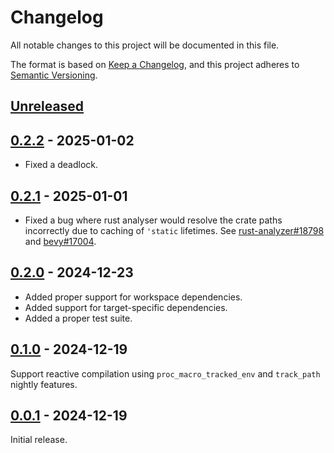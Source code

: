 # Changelog
All notable changes to this project will be documented in this file.

The format is based on [Keep a Changelog](https://keepachangelog.com/en/1.0.0/),
and this project adheres to [Semantic Versioning](https://semver.org/spec/v2.0.0.html).

## [Unreleased]

## [0.2.2] - 2025-01-02

* Fixed a deadlock.

## [0.2.1] - 2025-01-01

* Fixed a bug where rust analyser would resolve the crate paths incorrectly due to caching of `'static` lifetimes.
  See [rust-analyzer#18798](https://github.com/rust-lang/rust-analyzer/issues/18798) and [bevy#17004](https://github.com/bevyengine/bevy/issues/17004).

## [0.2.0] - 2024-12-23

* Added proper support for workspace dependencies.
* Added support for target-specific dependencies.
* Added a proper test suite.

## [0.1.0] - 2024-12-19

Support reactive compilation using `proc_macro_tracked_env` and `track_path` nightly features.

## [0.0.1] - 2024-12-19

Initial release.

[Unreleased]: https://github.com/ink-feather-org/trait-cast-rs/compare/v0.2.2...HEAD
[0.2.2]: https://github.com/ink-feather-org/trait-cast-rs/releases/tag/v0.2.1...v0.2.2
[0.2.1]: https://github.com/ink-feather-org/trait-cast-rs/releases/tag/v0.2.0...v0.2.1
[0.2.0]: https://github.com/ink-feather-org/trait-cast-rs/releases/tag/v0.1.0...v0.2.0
[0.1.0]: https://github.com/ink-feather-org/trait-cast-rs/releases/tag/v0.0.1...v0.1.0
[0.0.1]: https://github.com/ink-feather-org/trait-cast-rs/releases/tag/v0.0.1
